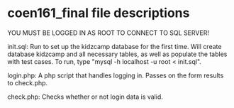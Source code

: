 coen161_final file descriptions
===============================

YOU MUST BE LOGGED IN AS ROOT TO CONNECT TO SQL SERVER!

init.sql: Run to set up the kidzcamp database for the first time. Will create database kidzcamp and all necessary tables, as well as populate the tables with test cases. To run, type "mysql -h localhost -u root < init.sql".

login.php: A php script that handles logging in. Passes on the form results to check.php.

check.php: Checks whether or not login data is valid. 
